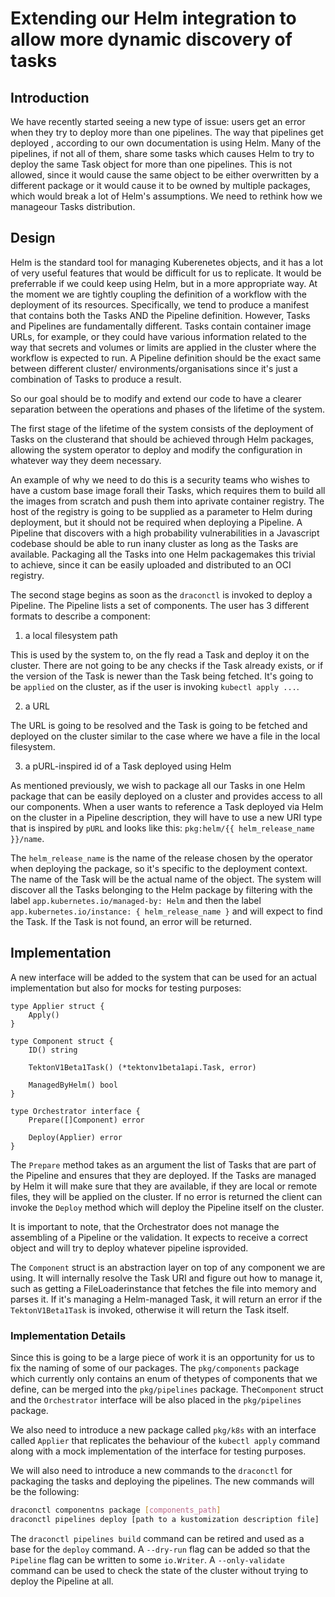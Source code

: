 # Extending our Helm integration to allow more dynamic discovery of tasks

## Introduction

We have recently started seeing a new type of issue: users get an error when
they try to deploy more than one pipelines. The way that pipelines get deployed
, according to our own documentation is using Helm. Many of the pipelines, if
not all of them, share some tasks which causes Helm to try to deploy the same
Task object for more than one pipelines. This is not allowed, since it would
cause the same object to be either overwritten by a different package or it
would cause it to be owned by multiple packages, which would break a lot of
Helm's assumptions. We need to rethink how we manageour Tasks distribution.

## Design

Helm is the standard tool for managing Kuberenetes objects, and it has a lot of
very useful features that would be difficult for us to replicate. It would be
preferrable if we could keep using Helm, but in a more appropriate way. At the
moment we are tightly coupling the definition of a workflow with the deployment
of its resources. Specifically, we tend to produce a manifest that contains
both the Tasks AND the Pipeline definition. However, Tasks and Pipelines are
fundamentally different. Tasks contain container image URLs, for example, or
they could have various information related to the way that secrets and volumes
or limits are applied in the cluster where the workflow is expected to run. A
Pipeline definition should be the exact same between different cluster/
environments/organisations since it's just a combination of Tasks to produce a
result.

So our goal should be to modify and extend our code to have a clearer
separation between the operations and phases of the lifetime of the system.

The first stage of the lifetime of the system consists of the deployment of
Tasks on the clusterand that should be achieved through Helm packages, allowing
the system operator to deploy and modify the configuration in whatever way they
deem necessary.

An example of why we need to do this is a security teams who wishes to have a
custom base image forall their Tasks, which requires them to build all the
images from scratch and push them into aprivate container registry. The host of
the registry is going to be supplied as a parameter to Helm during deployment,
but it should not be required when deploying a Pipeline. A Pipeline that
discovers with a high probability vulnerabilities in a Javascript codebase
should be able to run inany cluster as long as the Tasks are available.
Packaging all the Tasks into one Helm packagemakes this trivial to achieve,
since it can be easily uploaded and distributed to an OCI registry.

The second stage begins as soon as the `draconctl` is invoked to deploy a
Pipeline. The Pipeline lists a set of components. The user has 3 different
formats to describe a component:

1. a local filesystem path

This is used by the system to, on the fly read a Task and deploy it on the
cluster. There are not going to be any checks if the Task already exists, or if
the version of the Task is newer than the Task being fetched. It's going to be
`applied` on the cluster, as if the user is invoking `kubectl apply ...`.

2. a URL

The URL is going to be resolved and the Task is going to be fetched and
deployed on the cluster similar to the case where we have a file in the local
filesystem.

3. a pURL-inspired id of a Task deployed using Helm

As mentioned previously, we wish to package all our Tasks in one Helm package
that can be easily deployed on a cluster and provides access to all our
components. When a user wants to reference a Task deployed via Helm on the
cluster in a Pipeline description, they will have to use a new URI type that is
inspired by `pURL` and looks like this:
`pkg:helm/{{ helm_release_name }}/name`.

The `helm_release_name` is the name of the release chosen by the operator when
deploying the package, so it's specific to the deployment context. The name of
the Task will be the actual name of the object. The system will discover all
the Tasks belonging to the Helm package by filtering with the label
`app.kubernetes.io/managed-by: Helm` and then the label
`app.kubernetes.io/instance: { helm_release_name }` and will expect to find the
Task. If the Task is not found, an error will be returned.

## Implementation

A new interface will be added to the system that can be used for an actual
implementation but also for mocks for testing purposes:

```golang
type Applier struct {
    Apply()
}

type Component struct {
    ID() string

    TektonV1Beta1Task() (*tektonv1beta1api.Task, error)

    ManagedByHelm() bool
}

type Orchestrator interface {
    Prepare([]Component) error

    Deploy(Applier) error
}
```

The `Prepare` method takes as an argument the list of Tasks that are part of
the Pipeline and ensures that they are deployed. If the Tasks are managed by
Helm it will make sure that they are available, if they are local or remote
files, they will be applied on the cluster. If no error is returned the client
can invoke the `Deploy` method which will deploy the Pipeline itself on the
cluster.

It is important to note, that the Orchestrator does not manage the assembling
of a Pipeline or the validation. It expects to receive a correct object and
will try to deploy whatever pipeline isprovided.

The `Component` struct is an abstraction layer on top of any component we are
using. It will internally resolve the Task URI and figure out how to manage it,
such as getting a FileLoaderinstance that fetches the file into memory and
parses it. If it's managing a Helm-managed Task, it will return an error if the
`TektonV1Beta1Task` is invoked, otherwise it will return the Task itself.

### Implementation Details

Since this is going to be a large piece of work it is an opportunity for us to
fix the naming of some of our packages. The `pkg/components` package which
currently only contains an enum of thetypes of components that we define, can
be merged into the `pkg/pipelines` package. The`Component` struct and the
`Orchestrator` interface will be also placed in the `pkg/pipelines` package.

We also need to introduce a new package called `pkg/k8s` with an interface
called `Applier` that replicates the behaviour of the `kubectl apply` command
along with a mock implementation of the interface for testing purposes.

We will also need to introduce a new commands to the `draconctl` for packaging
the tasks and deploying the pipelines. The new commands will be the following:

```bash
draconctl componentns package [components_path]
draconctl pipelines deploy [path to a kustomization description file]
```

The `draconctl pipelines build` command can be retired and used as a base for
the `deploy` command. A `--dry-run` flag can be added so that the `Pipeline`
flag can be written to some `io.Writer`. A `--only-validate` command can be
used to check the state of the cluster without trying to deploy the Pipeline at
all.
